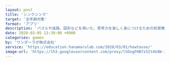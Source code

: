 ```yaml
---
layout: post
title: 'シンクシンク'
target: '全年齢対象'
format: 'アプリ'
description: 'パズルや迷路、図形などを用いた、思考力を楽しく身につけるための知育教材アプリ。3月末まで有料コンテンツをすべて無償提供。'
date: 2020-03-05 13:39:00 +0900
categories: games
by: 'ワンダーラボ株式会社'
service: 'https://education.hanamarulab.com/2020/03/01/howtouse/'
image-url: 'https://lh3.googleusercontent.com/proxy/lSOxgFHB7x5It4U4W-1FUlU5dOOyi0RYRnMEQMKAVn2Bo_BmNgXTgv30RK2ngMYLRHXcBvMhI2k3vcw-S1gYard6Xf0YBuyTPJMhmrtknacOKQFvL3USQ6rt9W2oaW7WLNhYCHQRmzECECLpH_dudi57rA'
---
```

